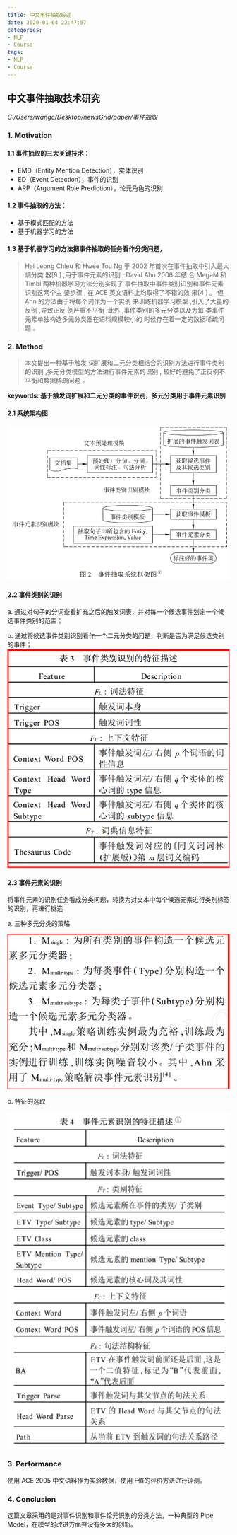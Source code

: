 ```yaml
---
title: 中文事件抽取综述
date: 2020-01-04 22:47:57
categories:
- NLP
- Course
tags:
- NLP
- Course
---
```


## 中文事件抽取技术研究

*C:/Users/wangc/Desktop/newsGrid/paper/事件抽取*

### 1. Motivation

#### 1.1 事件抽取的三大关键技术：
- EMD（Entity Mention Detection），实体识别
- ED（Event Detection），事件的识别
- ARP（Argument Role Prediction），论元角色的识别

#### 1.2 事件抽取的方法：
- 基于模式匹配的方法
- 基于机器学习的方法

#### 1.3 基于机器学习的方法把事件抽取的任务看作分类问题，
> Hai Leong Chieu 和 Hwee Tou
Ng 于 2002 年首次在事件抽取中引入最大熵分类
器[9 ] ,用于事件元素的识别 ; David Ahn 2006 年结
合 MegaM 和 Timbl 两种机器学习方法分别实现了
事件抽取中事件类别识别和事件元素识别这两个主
要步骤 , 在 ACE 英文语料上均取得了不错的效
果[4 ] 。 但 Ahn 的方法由于将每个词作为一个实例
来训练机器学习模型 ,引入了大量的反例 ,导致正反
例严重不平衡 ;此外 ,事件类别的多元分类以及为每
类事件元素单独构造多元分类器在语料规模较小的
时候存在着一定的数据稀疏问题 。

### 2. Method
> 本文提出一种基于触发
词扩展和二元分类相结合的识别方法进行事件类别
的识别 ,多元分类模型的方法进行事件元素的识别 ,
较好的避免了正反例不平衡和数据稀疏问题 。

**keywords: 基于触发词扩展和二元分类的事件识别，多元分类用于事件元素识别**

#### 2.1 系统架构图
![系统架构图](中文事件抽取综述/Paper_中文事件抽取综述1.png)

#### 2.2 事件类别的识别

a. 通过对句子的分词查看扩充之后的触发词表，并对每一个候选事件划定一个候选事件类别的范围；

b. 通过将候选事件类别识别看作一个二元分类的问题，判断是否为满足候选类别的事件；
![特征描述](中文事件抽取综述/Paper_中文事件抽取综述2.png)

#### 2.3 事件元素的识别

将事件元素的识别任务看成分类问题，转换为对文本中每个候选元素进行类别标签的识别，再进行挑选

a. 三种多元分类的策略

![分类策略](中文事件抽取综述/Paper_中文事件抽取综述3.png)

b. 特征的选取

![分类特征](中文事件抽取综述/Paper_中文事件抽取综述4.png)

### 3. Performance

使用 ACE 2005 中文语料作为实验数据，使用 F值的评价方法进行评测。

### 4. Conclusion

这篇文章采用的是对事件识别和事件论元识别的分类方法，一种典型的 Pipe Model，在模型的改进方面并没有多大的创新。